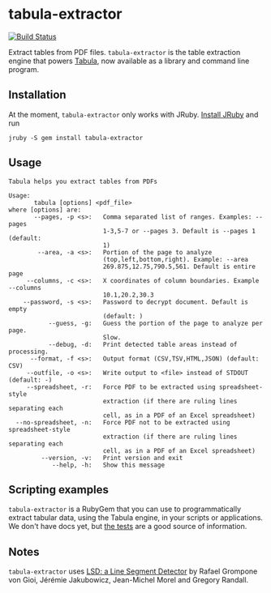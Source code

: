 tabula-extractor
================

[![Build Status](https://travis-ci.org/jazzido/tabula-extractor.png)](https://travis-ci.org/jazzido/tabula-extractor)

Extract tables from PDF files. `tabula-extractor` is the table extraction engine that powers [Tabula](http://tabula.nerdpower.org), now available as a library and command line program.

## Installation

At the moment, `tabula-extractor` only works with JRuby. [Install JRuby](http://jruby.org/getting-started) and run

``
jruby -S gem install tabula-extractor
``


## Usage

```
Tabula helps you extract tables from PDFs

Usage:
       tabula [options] <pdf_file>
where [options] are:
       --pages, -p <s>:   Comma separated list of ranges. Examples: --pages
                          1-3,5-7 or --pages 3. Default is --pages 1 (default:
                          1)
        --area, -a <s>:   Portion of the page to analyze
                          (top,left,bottom,right). Example: --area
                          269.875,12.75,790.5,561. Default is entire page
     --columns, -c <s>:   X coordinates of column boundaries. Example --columns
                          10.1,20.2,30.3
    --password, -s <s>:   Password to decrypt document. Default is empty
                          (default: )
           --guess, -g:   Guess the portion of the page to analyze per page.
                          Slow.
           --debug, -d:   Print detected table areas instead of processing.
      --format, -f <s>:   Output format (CSV,TSV,HTML,JSON) (default: CSV)
     --outfile, -o <s>:   Write output to <file> instead of STDOUT (default: -)
     --spreadsheet, -r:   Force PDF to be extracted using spreadsheet-style
                          extraction (if there are ruling lines separating each
                          cell, as in a PDF of an Excel spreadsheet)
  --no-spreadsheet, -n:   Force PDF not to be extracted using spreadsheet-style
                          extraction (if there are ruling lines separating each
                          cell, as in a PDF of an Excel spreadsheet)
         --version, -v:   Print version and exit
            --help, -h:   Show this message
```

## Scripting examples

`tabula-extractor` is a RubyGem that you can use to programmatically extract tabular data, using the Tabula engine, in your scripts or applications. We don't have docs yet, but [the tests](test/tests.rb) are a good source of information.

## Notes

`tabula-extractor` uses [LSD: a Line Segment Detector](http://www.ipol.im/pub/art/2012/gjmr-lsd/) by Rafael Grompone von Gioi, Jérémie Jakubowicz, Jean-Michel Morel and Gregory Randall.
